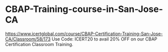 # CBAP-Training-course-in-San-Jose-CA
https://www.icertglobal.com/course/CBAP-Certification-Training-San-Jose-CA/Classroom/58/173   Use Code: ICERT20 to avail 20% OFF on our CBAP Certification Classroom Training.
